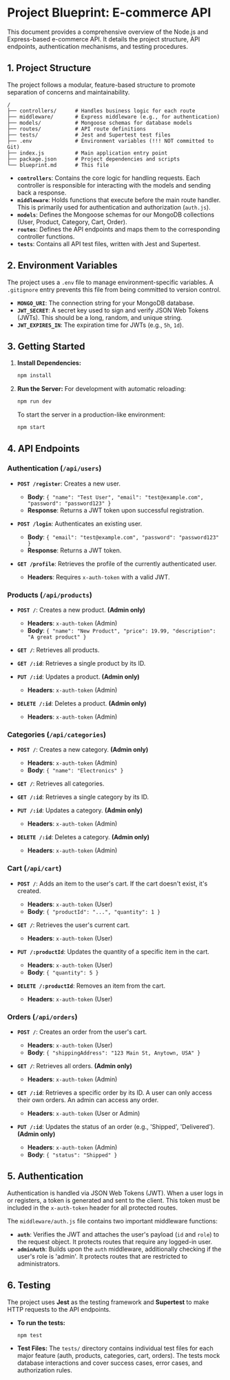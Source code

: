 # Project Blueprint: E-commerce API

This document provides a comprehensive overview of the Node.js and Express-based e-commerce API. It details the project structure, API endpoints, authentication mechanisms, and testing procedures.

## 1. Project Structure

The project follows a modular, feature-based structure to promote separation of concerns and maintainability.

```
/
├── controllers/      # Handles business logic for each route
├── middleware/       # Express middleware (e.g., for authentication)
├── models/           # Mongoose schemas for database models
├── routes/           # API route definitions
├── tests/            # Jest and Supertest test files
├── .env              # Environment variables (!!! NOT committed to Git)
├── index.js          # Main application entry point
├── package.json      # Project dependencies and scripts
└── blueprint.md      # This file
```

-   **`controllers`**: Contains the core logic for handling requests. Each controller is responsible for interacting with the models and sending back a response.
-   **`middleware`**: Holds functions that execute before the main route handler. This is primarily used for authentication and authorization (`auth.js`).
-   **`models`**: Defines the Mongoose schemas for our MongoDB collections (User, Product, Category, Cart, Order).
-   **`routes`**: Defines the API endpoints and maps them to the corresponding controller functions.
-   **`tests`**: Contains all API test files, written with Jest and Supertest.

## 2. Environment Variables

The project uses a `.env` file to manage environment-specific variables. A `.gitignore` entry prevents this file from being committed to version control.

-   **`MONGO_URI`**: The connection string for your MongoDB database.
-   **`JWT_SECRET`**: A secret key used to sign and verify JSON Web Tokens (JWTs). This should be a long, random, and unique string.
-   **`JWT_EXPIRES_IN`**: The expiration time for JWTs (e.g., `5h`, `1d`).

## 3. Getting Started

1.  **Install Dependencies:**
    ```bash
    npm install
    ```

2.  **Run the Server:**
    For development with automatic reloading:
    ```bash
    npm run dev
    ```
    To start the server in a production-like environment:
    ```bash
    npm start
    ```

## 4. API Endpoints

### Authentication (`/api/users`)

-   **`POST /register`**: Creates a new user.
    -   **Body**: `{ "name": "Test User", "email": "test@example.com", "password": "password123" }`
    -   **Response**: Returns a JWT token upon successful registration.

-   **`POST /login`**: Authenticates an existing user.
    -   **Body**: `{ "email": "test@example.com", "password": "password123" }`
    -   **Response**: Returns a JWT token.

-   **`GET /profile`**: Retrieves the profile of the currently authenticated user.
    -   **Headers**: Requires `x-auth-token` with a valid JWT.

### Products (`/api/products`)

-   **`POST /`**: Creates a new product. **(Admin only)**
    -   **Headers**: `x-auth-token` (Admin)
    -   **Body**: `{ "name": "New Product", "price": 19.99, "description": "A great product" }`

-   **`GET /`**: Retrieves all products.

-   **`GET /:id`**: Retrieves a single product by its ID.

-   **`PUT /:id`**: Updates a product. **(Admin only)**
    -   **Headers**: `x-auth-token` (Admin)

-   **`DELETE /:id`**: Deletes a product. **(Admin only)**
    -   **Headers**: `x-auth-token` (Admin)

### Categories (`/api/categories`)

-   **`POST /`**: Creates a new category. **(Admin only)**
    -   **Headers**: `x-auth-token` (Admin)
    -   **Body**: `{ "name": "Electronics" }`

-   **`GET /`**: Retrieves all categories.

-   **`GET /:id`**: Retrieves a single category by its ID.

-   **`PUT /:id`**: Updates a category. **(Admin only)**
    -   **Headers**: `x-auth-token` (Admin)

-   **`DELETE /:id`**: Deletes a category. **(Admin only)**
    -   **Headers**: `x-auth-token` (Admin)

### Cart (`/api/cart`)

-   **`POST /`**: Adds an item to the user's cart. If the cart doesn't exist, it's created.
    -   **Headers**: `x-auth-token` (User)
    -   **Body**: `{ "productId": "...", "quantity": 1 }`

-   **`GET /`**: Retrieves the user's current cart.
    -   **Headers**: `x-auth-token` (User)

-   **`PUT /:productId`**: Updates the quantity of a specific item in the cart.
    -   **Headers**: `x-auth-token` (User)
    -   **Body**: `{ "quantity": 5 }`

-   **`DELETE /:productId`**: Removes an item from the cart.
    -   **Headers**: `x-auth-token` (User)

### Orders (`/api/orders`)

-   **`POST /`**: Creates an order from the user's cart.
    -   **Headers**: `x-auth-token` (User)
    -   **Body**: `{ "shippingAddress": "123 Main St, Anytown, USA" }`

-   **`GET /`**: Retrieves all orders. **(Admin only)**
    -   **Headers**: `x-auth-token` (Admin)

-   **`GET /:id`**: Retrieves a specific order by its ID. A user can only access their own orders. An admin can access any order.
    -   **Headers**: `x-auth-token` (User or Admin)

-   **`PUT /:id`**: Updates the status of an order (e.g., 'Shipped', 'Delivered'). **(Admin only)**
    -   **Headers**: `x-auth-token` (Admin)
    -   **Body**: `{ "status": "Shipped" }`

## 5. Authentication

Authentication is handled via JSON Web Tokens (JWT). When a user logs in or registers, a token is generated and sent to the client. This token must be included in the `x-auth-token` header for all protected routes.

The `middleware/auth.js` file contains two important middleware functions:
-   **`auth`**: Verifies the JWT and attaches the user's payload (`id` and `role`) to the request object. It protects routes that require any logged-in user.
-   **`adminAuth`**: Builds upon the `auth` middleware, additionally checking if the user's role is 'admin'. It protects routes that are restricted to administrators.

## 6. Testing

The project uses **Jest** as the testing framework and **Supertest** to make HTTP requests to the API endpoints.

-   **To run the tests:**
    ```bash
    npm test
    ```
-   **Test Files:** The `tests/` directory contains individual test files for each major feature (auth, products, categories, cart, orders). The tests mock database interactions and cover success cases, error cases, and authorization rules.
